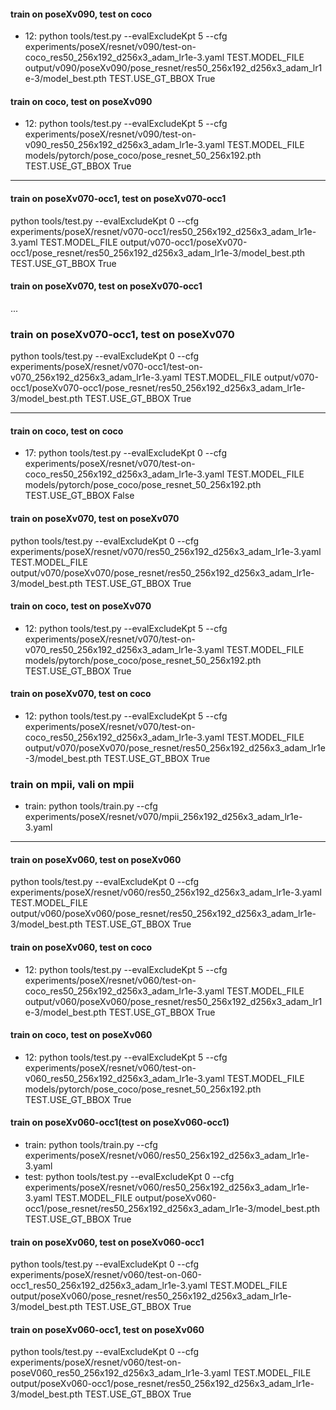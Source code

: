 #### train on poseXv090, test on coco

+ 12: python tools/test.py --evalExcludeKpt 5 --cfg experiments/poseX/resnet/v090/test-on-coco_res50_256x192_d256x3_adam_lr1e-3.yaml TEST.MODEL_FILE output/v090/poseXv090/pose_resnet/res50_256x192_d256x3_adam_lr1e-3/model_best.pth TEST.USE_GT_BBOX True



#### train on coco, test on poseXv090

+ 12: python tools/test.py --evalExcludeKpt 5 --cfg experiments/poseX/resnet/v090/test-on-v090_res50_256x192_d256x3_adam_lr1e-3.yaml  TEST.MODEL_FILE models/pytorch/pose_coco/pose_resnet_50_256x192.pth  TEST.USE_GT_BBOX True

---



#### train on poseXv070-occ1, test on poseXv070-occ1

python tools/test.py --evalExcludeKpt 0 --cfg experiments/poseX/resnet/v070-occ1/res50_256x192_d256x3_adam_lr1e-3.yaml TEST.MODEL_FILE output/v070-occ1/poseXv070-occ1/pose_resnet/res50_256x192_d256x3_adam_lr1e-3/model_best.pth TEST.USE_GT_BBOX True



#### train on poseXv070, test on poseXv070-occ1

...



### train on poseXv070-occ1, test on poseXv070

python tools/test.py --evalExcludeKpt 0 --cfg experiments/poseX/resnet/v070-occ1/test-on-v070_256x192_d256x3_adam_lr1e-3.yaml TEST.MODEL_FILE output/v070-occ1/poseXv070-occ1/pose_resnet/res50_256x192_d256x3_adam_lr1e-3/model_best.pth TEST.USE_GT_BBOX True



---

#### train on coco, test on coco

+ 17: python tools/test.py --evalExcludeKpt 0 --cfg experiments/poseX/resnet/v070/test-on-coco_res50_256x192_d256x3_adam_lr1e-3.yaml TEST.MODEL_FILE models/pytorch/pose_coco/pose_resnet_50_256x192.pth  TEST.USE_GT_BBOX False



#### train on poseXv070, test on poseXv070

python tools/test.py --evalExcludeKpt 0 --cfg experiments/poseX/resnet/v070/res50_256x192_d256x3_adam_lr1e-3.yaml TEST.MODEL_FILE output/v070/poseXv070/pose_resnet/res50_256x192_d256x3_adam_lr1e-3/model_best.pth TEST.USE_GT_BBOX True



#### train on coco, test on poseXv070

+ 12: python tools/test.py --evalExcludeKpt 5 --cfg experiments/poseX/resnet/v070/test-on-v070_res50_256x192_d256x3_adam_lr1e-3.yaml  TEST.MODEL_FILE models/pytorch/pose_coco/pose_resnet_50_256x192.pth  TEST.USE_GT_BBOX True

  

#### train on poseXv070, test on coco

+ 12: python tools/test.py --evalExcludeKpt 5 --cfg experiments/poseX/resnet/v070/test-on-coco_res50_256x192_d256x3_adam_lr1e-3.yaml TEST.MODEL_FILE output/v070/poseXv070/pose_resnet/res50_256x192_d256x3_adam_lr1e-3/model_best.pth TEST.USE_GT_BBOX True



### train on mpii, vali on mpii

+ train: python tools/train.py --cfg experiments/poseX/resnet/v070/mpii_256x192_d256x3_adam_lr1e-3.yaml 

---

#### train on poseXv060, test on poseXv060

python tools/test.py --evalExcludeKpt 0 --cfg experiments/poseX/resnet/v060/res50_256x192_d256x3_adam_lr1e-3.yaml TEST.MODEL_FILE output/v060/poseXv060/pose_resnet/res50_256x192_d256x3_adam_lr1e-3/model_best.pth TEST.USE_GT_BBOX True



#### train on poseXv060, test on coco

+ 12: python tools/test.py --evalExcludeKpt 5 --cfg experiments/poseX/resnet/v060/test-on-coco_res50_256x192_d256x3_adam_lr1e-3.yaml TEST.MODEL_FILE output/v060/poseXv060/pose_resnet/res50_256x192_d256x3_adam_lr1e-3/model_best.pth TEST.USE_GT_BBOX True



#### train on coco, test on poseXv060

+ 12: python tools/test.py --evalExcludeKpt 5 --cfg experiments/poseX/resnet/v060/test-on-v060_res50_256x192_d256x3_adam_lr1e-3.yaml TEST.MODEL_FILE models/pytorch/pose_coco/pose_resnet_50_256x192.pth TEST.USE_GT_BBOX True



#### train on poseXv060-occ1(test on poseXv060-occ1)

+ train: python tools/train.py  --cfg experiments/poseX/resnet/v060/res50_256x192_d256x3_adam_lr1e-3.yaml 
+ test: python tools/test.py --evalExcludeKpt 0 --cfg experiments/poseX/resnet/v060/res50_256x192_d256x3_adam_lr1e-3.yaml TEST.MODEL_FILE output/poseXv060-occ1/pose_resnet/res50_256x192_d256x3_adam_lr1e-3/model_best.pth TEST.USE_GT_BBOX True



#### train on poseXv060, test on poseXv060-occ1

python tools/test.py --evalExcludeKpt 0 --cfg experiments/poseX/resnet/v060/test-on-060-occ1_res50_256x192_d256x3_adam_lr1e-3.yaml TEST.MODEL_FILE output/poseXv060/pose_resnet/res50_256x192_d256x3_adam_lr1e-3/model_best.pth TEST.USE_GT_BBOX True



#### train on poseXv060-occ1, test on poseXv060

python tools/test.py --evalExcludeKpt 0 --cfg experiments/poseX/resnet/v060/test-on-poseV060_res50_256x192_d256x3_adam_lr1e-3.yaml TEST.MODEL_FILE output/poseXv060-occ1/pose_resnet/res50_256x192_d256x3_adam_lr1e-3/model_best.pth TEST.USE_GT_BBOX True

